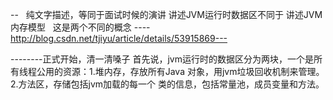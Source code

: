 --    纯文字描述，等同于面试时候的演讲
讲述JVM运行时数据区不同于 讲述JVM内存模型   这是两个不同的概念
----http://blog.csdn.net/tjiyu/article/details/53915869---

--------正式开始，清一清嗓子
首先说，jvm运行时的数据区分为两块，一个是所有线程公用的资源：1.堆内存，存放所有Java 对象，用jvm垃圾回收机制来管理。 2.方法区，存储包括jvm加载的每一个
类的信息，包括常量池，成员变量和方法。

 











